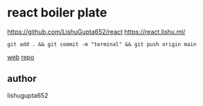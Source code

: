 # react boiler plate

https://github.com/LishuGupta652/react
https://react.lishu.ml/

```
git add . && git commit -m "terminal" && git push origin main
```

[web](https://react.lishu.ml/)
[repo](https://github.com/LishuGupta652/react)

## author

lishugupta652
